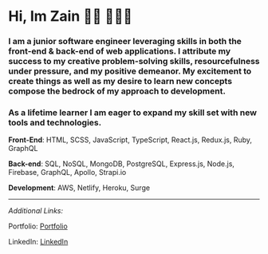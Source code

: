 # Hi, Im Zain 👋🏾  👨🏾‍💻


### I am a junior software engineer leveraging skills in both the front-end & back-end of web applications. I attribute my success to my creative problem-solving skills, resourcefulness under pressure, and my positive demeanor. My excitement to create things as well as my desire to learn new concepts compose the bedrock of my approach to development. 

### As a lifetime learner I am eager to expand my skill set with new tools and technologies.  

  **Front-End**: HTML, SCSS, JavaScript, TypeScript, React.js, Redux.js, Ruby, GraphQL

  **Back-end**: SQL, NoSQL, MongoDB, PostgreSQL, Express.js, Node.js, Firebase, GraphQL, Apollo, Strapi.io

  **Development**: AWS, Netlify, Heroku, Surge 


---

*Additional Links:* 

Portfolio: [Portfolio](https://zainsattar.dev/)

LinkedIn: [LinkedIn](https://www.linkedin.com/in/zainsattar18/)

<!--**zainsattar18/zainsattar18** is a ✨ _special_ ✨ repository because its `README.md` (this file) appears on your GitHub profile.

Here are some ideas to get you started:

- 🔭 I’m currently working on ...
- 🌱 I’m currently learning ...
- 👯 I’m looking to collaborate on ...
- 🤔 I’m looking for help with ...
- 💬 Ask me about ...
- 📫 How to reach me: ...
- 😄 Pronouns: ...
- ⚡ Fun fact: ...
-->
